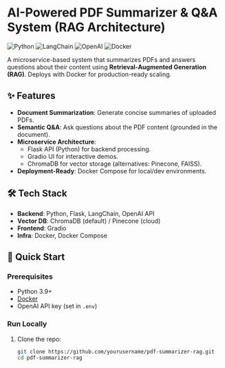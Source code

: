 # AI-Powered PDF Summarizer & Q&A System (RAG Architecture)

![Python](https://img.shields.io/badge/Python-3.9%2B-blue)
![LangChain](https://img.shields.io/badge/LangChain-0.1%2B-orange)
![OpenAI](https://img.shields.io/badge/OpenAI-API-yellow)
![Docker](https://img.shields.io/badge/Docker-Compose-important)

A microservice-based system that summarizes PDFs and answers questions about their content using **Retrieval-Augmented Generation (RAG)**. Deploys with Docker for production-ready scaling.

## ✨ Features
- **Document Summarization**: Generate concise summaries of uploaded PDFs.
- **Semantic Q&A**: Ask questions about the PDF content (grounded in the document).
- **Microservice Architecture**:
  - Flask API (Python) for backend processing.
  - Gradio UI for interactive demos.
  - ChromaDB for vector storage (alternatives: Pinecone, FAISS).
- **Deployment-Ready**: Docker Compose for local/dev environments.

## 🛠️ Tech Stack
- **Backend**: Python, Flask, LangChain, OpenAI API
- **Vector DB**: ChromaDB (default) / Pinecone (cloud)
- **Frontend**: Gradio
- **Infra**: Docker, Docker Compose

## 🚀 Quick Start
### Prerequisites
- Python 3.9+
- [Docker](https://www.docker.com/)
- OpenAI API key (set in `.env`)

### Run Locally
1. Clone the repo:
   ```bash
   git clone https://github.com/yourusername/pdf-summarizer-rag.git
   cd pdf-summarizer-rag

